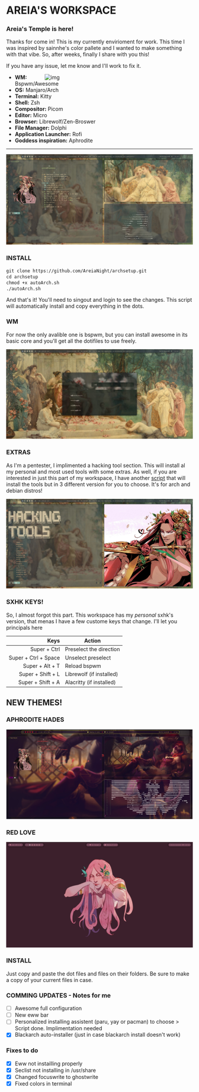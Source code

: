 # AREIA'S WORKSPACE

<!-- INFORMATION -->

### Areia's Temple is here!

Thanks for come in! This is my currently envirioment for work. This time I was inspired by sainnhe's color pallete and I wanted to make something with that vibe. 
So, after weeks, finally I share with you this! 

If you have any issue, let me know and I'll work to fix it. 

<img src="https://www.zdnet.com/a/img/resize/923edcf67ff2f8941ace868be7c135826c33248a/2015/01/06/c7d33b7a-7df5-42fe-b6ef-9949396d500e/logo5.png?width=770&height=578&fit=crop&format=pjpg&auto=webp" alt="img" align="right" width="400px">

- **WM:** Bspwm/Awesome
- **OS:** Manjaro/Arch
- **Terminal:** Kitty
- **Shell:** Zsh
- **Compositor:** Picom
- **Editor:** Micro
- **Browser:** Librewolf/Zen-Broswer
- **File Manager:** Dolphi
- **Application Launcher:** Rofi
- **Goddess inspiration:** Aphrodite

---

![ ](https://github.com/AreiaNight/archsetup/blob/main/screnshots/pic1.jpg?raw=true)


### INSTALL

```
git clone https://github.com/AreiaNight/archsetup.git
cd archsetup
chmod +x autoArch.sh 
./autoArch.sh
```
And that's it! You'll need to singout and login to see the changes. This script will automatically install and copy everything in the dots.

### WM

For now the only avalible one is bspwm, but you can install awesome in its basic core and you'll get all the dotifiles to use freely. 

![ ](https://github.com/AreiaNight/archsetup/blob/main/screnshots/rofi.jpg?raw=true)

### EXTRAS

As I'm a pentester, I implimented a hacking tool section. This will install al my personal and most used tools with some extras. As well, if you are interested in just this part of my workspace, I have another [script](https://github.com/AreiaNight/my_tools.git) that will install the tools but in 3 different version for you to choose. It's for arch and debian distros!

![ ](https://github.com/AreiaNight/archsetup/blob/main/screnshots/tools.jpg?raw=true)


### SXHK KEYS!

So, I almost forgot this part. This workspace has my *personal* sxhk's version, that menas I have a few custome keys that change. I'll let you principals here

| Keys | Action |
|-----:|---------------|
| Super + Ctrl | Preselect the direction |
| Super + Ctrl + Space | Unselect preselect |
| Super + Alt + T | Reload bspwm |
| Super + Shift + L | Librewolf (if installed) |
| Super + Shift + A | Alacritty (if installed) |

## NEW THEMES!

### APHRODITE HADES
![ ](https://github.com/AreiaNight/archsetup/blob/main/screnshots/redlove.png?raw=true)


### RED LOVE
![ ](https://github.com/AreiaNight/archsetup/blob/main/screnshots/aphrodite.png?raw=true)

### INSTALL

Just copy and paste the dot files and files on their folders. Be sure to make a copy of your current files in case. 


### COMMING UPDATES - Notes for me

- [ ] Awesome full configuration
- [ ] New eww bar
- [ ] Personalized installing assistent (paru, yay or pacman) to choose > Script done. Implimentation needed
- [x] Blackarch auto-installer (just in case blackarch install doesn't work)

### Fixes to do
- [x] Eww not instailling properly 
- [x] Seclist not installing in /usr/share
- [x] Changed focuswrite to ghostwrite 
- [x] Fixed colors in terminal
